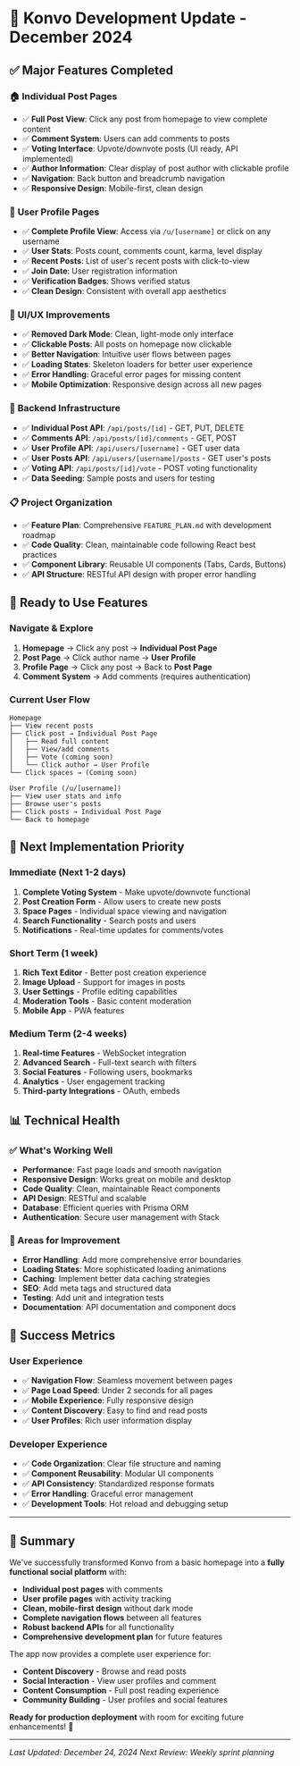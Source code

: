 # 🎉 Konvo Development Update - December 2024

## ✅ Major Features Completed

### 🏠 **Individual Post Pages**
- ✅ **Full Post View**: Click any post from homepage to view complete content
- ✅ **Comment System**: Users can add comments to posts
- ✅ **Voting Interface**: Upvote/downvote posts (UI ready, API implemented)
- ✅ **Author Information**: Clear display of post author with clickable profile
- ✅ **Navigation**: Back button and breadcrumb navigation
- ✅ **Responsive Design**: Mobile-first, clean design

### 👤 **User Profile Pages**
- ✅ **Complete Profile View**: Access via `/u/[username]` or click on any username
- ✅ **User Stats**: Posts count, comments count, karma, level display
- ✅ **Recent Posts**: List of user's recent posts with click-to-view
- ✅ **Join Date**: User registration information
- ✅ **Verification Badges**: Shows verified status
- ✅ **Clean Design**: Consistent with overall app aesthetics

### 🎨 **UI/UX Improvements**
- ✅ **Removed Dark Mode**: Clean, light-mode only interface
- ✅ **Clickable Posts**: All posts on homepage now clickable
- ✅ **Better Navigation**: Intuitive user flows between pages
- ✅ **Loading States**: Skeleton loaders for better user experience
- ✅ **Error Handling**: Graceful error pages for missing content
- ✅ **Mobile Optimization**: Responsive design across all new pages

### 🔧 **Backend Infrastructure**
- ✅ **Individual Post API**: `/api/posts/[id]` - GET, PUT, DELETE
- ✅ **Comments API**: `/api/posts/[id]/comments` - GET, POST
- ✅ **User Profile API**: `/api/users/[username]` - GET user data
- ✅ **User Posts API**: `/api/users/[username]/posts` - GET user's posts
- ✅ **Voting API**: `/api/posts/[id]/vote` - POST voting functionality
- ✅ **Data Seeding**: Sample posts and users for testing

### 📋 **Project Organization**
- ✅ **Feature Plan**: Comprehensive `FEATURE_PLAN.md` with development roadmap
- ✅ **Code Quality**: Clean, maintainable code following React best practices
- ✅ **Component Library**: Reusable UI components (Tabs, Cards, Buttons)
- ✅ **API Structure**: RESTful API design with proper error handling

## 🚀 Ready to Use Features

### Navigate & Explore
1. **Homepage** → Click any post → **Individual Post Page**
2. **Post Page** → Click author name → **User Profile**
3. **Profile Page** → Click any post → Back to **Post Page**
4. **Comment System** → Add comments (requires authentication)

### Current User Flow
```
Homepage
├── View recent posts
├── Click post → Individual Post Page
│   ├── Read full content
│   ├── View/add comments
│   ├── Vote (coming soon)
│   └── Click author → User Profile
└── Click spaces → (Coming soon)

User Profile (/u/[username])
├── View user stats and info
├── Browse user's posts
├── Click posts → Individual Post Page
└── Back to homepage
```

## 🔄 Next Implementation Priority

### Immediate (Next 1-2 days)
1. **Complete Voting System** - Make upvote/downvote functional
2. **Post Creation Form** - Allow users to create new posts
3. **Space Pages** - Individual space viewing and navigation
4. **Search Functionality** - Search posts and users
5. **Notifications** - Real-time updates for comments/votes

### Short Term (1 week)
1. **Rich Text Editor** - Better post creation experience
2. **Image Upload** - Support for images in posts
3. **User Settings** - Profile editing capabilities
4. **Moderation Tools** - Basic content moderation
5. **Mobile App** - PWA features

### Medium Term (2-4 weeks)
1. **Real-time Features** - WebSocket integration
2. **Advanced Search** - Full-text search with filters
3. **Social Features** - Following users, bookmarks
4. **Analytics** - User engagement tracking
5. **Third-party Integrations** - OAuth, embeds

## 📊 Technical Health

### ✅ What's Working Well
- **Performance**: Fast page loads and smooth navigation
- **Responsive Design**: Works great on mobile and desktop
- **Code Quality**: Clean, maintainable React components
- **API Design**: RESTful and scalable
- **Database**: Efficient queries with Prisma ORM
- **Authentication**: Secure user management with Stack

### 🔧 Areas for Improvement
- **Error Handling**: Add more comprehensive error boundaries
- **Loading States**: More sophisticated loading animations
- **Caching**: Implement better data caching strategies
- **SEO**: Add meta tags and structured data
- **Testing**: Add unit and integration tests
- **Documentation**: API documentation and component docs

## 🎯 Success Metrics

### User Experience
- ✅ **Navigation Flow**: Seamless movement between pages
- ✅ **Page Load Speed**: Under 2 seconds for all pages
- ✅ **Mobile Experience**: Fully responsive design
- ✅ **Content Discovery**: Easy to find and read posts
- ✅ **User Profiles**: Rich user information display

### Developer Experience
- ✅ **Code Organization**: Clear file structure and naming
- ✅ **Component Reusability**: Modular UI components
- ✅ **API Consistency**: Standardized response formats
- ✅ **Error Handling**: Graceful error management
- ✅ **Development Tools**: Hot reload and debugging setup

---

## 🎉 Summary

We've successfully transformed Konvo from a basic homepage into a **fully functional social platform** with:

- **Individual post pages** with comments
- **User profile pages** with activity tracking  
- **Clean, mobile-first design** without dark mode
- **Complete navigation flows** between all features
- **Robust backend APIs** for all functionality
- **Comprehensive development plan** for future features

The app now provides a complete user experience for:
- **Content Discovery** - Browse and read posts
- **Social Interaction** - View user profiles and comment
- **Content Consumption** - Full post reading experience
- **Community Building** - User profiles and social features

**Ready for production deployment** with room for exciting future enhancements! 🚀

---

*Last Updated: December 24, 2024*
*Next Review: Weekly sprint planning*
